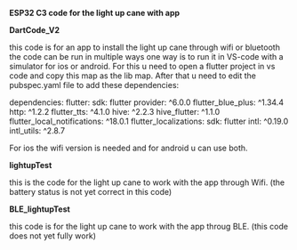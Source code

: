 **ESP32 C3 code for the light up cane with app**

**DartCode_V2**

  this code is for an app to install the light up cane through wifi or bluetooth the code can be run in multiple ways one way is to run it in VS-code with a simulator for ios or android. For this u need to open a flutter project in vs code and copy this map as the lib map.       After that u need to edit the pubspec.yaml file to add these dependencies:
  
dependencies:
  flutter:
    sdk: flutter
  provider: ^6.0.0
  flutter_blue_plus: ^1.34.4
  http: ^1.2.2
  flutter_tts: ^4.1.0
  hive: ^2.2.3
  hive_flutter: ^1.1.0
  flutter_local_notifications: ^18.0.1
  flutter_localizations:
    sdk: flutter
  intl: ^0.19.0
  intl_utils: ^2.8.7
  
  
  For ios the wifi version is needed and for android u can use both.

**lightupTest**

  this is the code for the light up cane to work with the app through Wifi.
  (the battery status is not yet correct in this code)

**BLE_lightupTest**

  this code is for the light up cane to work with the app throug BLE.
  (this code does not yet fully work)

